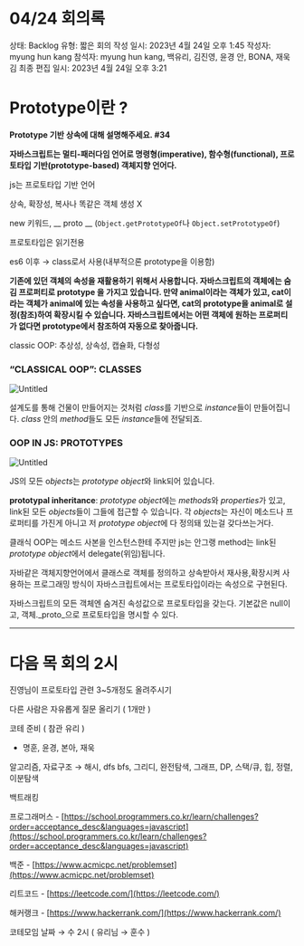 # 04/24 회의록

상태: Backlog
유형: 짧은 회의
작성 일시: 2023년 4월 24일 오후 1:45
작성자: myung hun kang
참석자: myung hun kang, 백유리, 김진영, 윤경 안, BONA, 재욱 김
최종 편집 일시: 2023년 4월 24일 오후 3:21

# Prototype이란 ?

**Prototype 기반 상속에 대해 설명해주세요. #34**

**자바스크립트는 멀티-패러다임 언어로 명령형(imperative), 함수형(functional), 프로토타입 기반(prototype-based) 객체지향 언어다.**

js는 프로토타입 기반 언어 

상속, 확장성, 복사나 똑같은 객체 생성 X

new 키워드, __ proto __ (`Object.getPrototypeOf`나 `Object.setPrototypeOf`)

프로토타입은 읽기전용

es6 이후 →  class로서 사용(내부적으론 prototype을 이용함) 

**기존에 있던 객체의 속성을 재활용하기 위해서 사용합니다. 자바스크립트의 객체에는 숨김 프로퍼티로 prototype 을 가지고 있습니다. 만약 animal이라는 객체가 있고, cat이라는 객체가 animal에 있는 속성을 사용하고 싶다면, cat의 prototype을 animal로 설정(참조)하여 확장시킬 수 있습니다. 자바스크립트에서는 어떤 객체에 원하는 프로퍼티가 없다면 prototype에서 참조하여 자동으로 찾아줍니다.**

classic OOP: 추상성, 상속성, 캡슐화, 다형성

### “CLASSICAL OOP”: CLASSES

![Untitled](04%2024%20%E1%84%92%E1%85%AC%E1%84%8B%E1%85%B4%E1%84%85%E1%85%A9%E1%86%A8%2045a671e777aa46d39a2732b3f6d7f82f/Untitled.png)

설계도를 통해 건물이 만들어지는 것처럼 *class*를 기반으로 *instance*들이 만들어집니다.
*class* 안의 *method*들도 모든 *instance*들에 전달되죠.

### OOP IN JS: PROTOTYPES

![Untitled](04%2024%20%E1%84%92%E1%85%AC%E1%84%8B%E1%85%B4%E1%84%85%E1%85%A9%E1%86%A8%2045a671e777aa46d39a2732b3f6d7f82f/Untitled%201.png)

JS의 모든 o*bjects*는 *prototype object*와 link되어 있습니다.

**prototypal inheritance**: *prototype object*에는 *methods*와 *properties*가 있고, link된 모든 *objects*들이 그들에 접근할 수 있습니다.
각 *objects*는 자신이 메소드나 프로퍼티를 가진게 아니고 저  *prototype object*에 다 정의돼 있는걸 갖다쓰는거다.

클래식 OOP는 메소드 사본을 인스턴스한테 주지만 js는 안그랭
method는 link된 *prototype object*에서 delegate(위임)됩니다.

자바같은 객체지향언어에서 클래스로 객체를 정의하고 상속받아서 재사용,확장시켜 사용하는 프로그래밍 방식이 자바스크립트에서는 프로토타입이라는 속성으로 구현된다.

자바스크립트의 모든 객체엔 숨겨진 속성값으로 프로토타입을 갖는다. 기본값은 null이고, 객체._proto_으로 프로토타입을 명시할 수 있다.

---

# 다음 목 회의 2시

진영님이 프로토타입 관련 3~5개정도 올려주시기

다른 사람은 자유롭게 질문 올리기 ( 1개만 )

코테 준비 ( 참관 유리 )

- 명훈, 윤경, 본아, 재욱

알고리즘, 자료구조 →  해시, dfs bfs, 그리디, 완전탐색, 그래프, DP, 스택/큐, 힙, 정렬, 이분탐색

백트래킹

프로그래머스 - [https://school.programmers.co.kr/learn/challenges?order=acceptance_desc&languages=javascript](https://school.programmers.co.kr/learn/challenges?order=acceptance_desc&languages=javascript)

백준 - [https://www.acmicpc.net/problemset](https://www.acmicpc.net/problemset)

리트코드 - [https://leetcode.com/](https://leetcode.com/) 

해커랭크 - [https://www.hackerrank.com/](https://www.hackerrank.com/)

코테모임 날짜 → 수 2시 ( 유리님 → 훈수 )